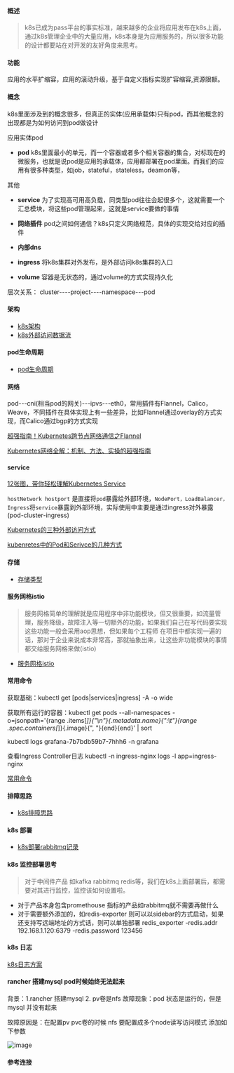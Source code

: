 #### 概述
> k8s已成为pass平台的事实标准，越来越多的企业将应用发布在k8s上面，通过k8s管理企业中的大量应用，k8s本身是为应用服务的，所以很多功能的设计都要站在对开发的友好角度来思考。

#### 功能
应用的水平扩缩容，应用的滚动升级，基于自定义指标实现扩容缩容,资源限额。

#### 概念
k8s里面涉及到的概念很多，但真正的实体(应用承载体)只有pod，而其他概念的出现都是为如何访问到pod做设计


应用实体pod

- **pod** k8s里面最小的单元，而一个容器或者多个相关容器的集合，对标现在的微服务，也就是说pod是应用的承载体，应用都部署在pod里面。而我们的应用有很多种类型，如job，stateful，stateless，deamon等，

其他

- **service** 为了实现高可用高负载，同类型pod往往会起很多个，这就需要一个汇总模块，将这些pod管理起来，这就是service要做的事情

- **网络插件** pod之间如何通信？k8s只定义网络规范，具体的实现交给对应的插件

- **内部dns** 
- **ingress** 将k8s集群对外发布，是外部访问k8s集群的入口
- **volume** 容器是无状态的，通过volume的方式实现持久化

层次关系： cluster----project----namespace---pod

#### 架构
* [k8s架构](k8s.md)
* [k8s外部访问数据流](dataflow.md)

#### pod生命周期
* [pod生命周期](pod_life.md)
#### 网络
pod---cni(相当pod的网关)---ipvs---eth0，常用插件有Flannel，Calico，Weave，不同插件在具体实现上有一些差异，比如Flannel通过overlay的方式实现，而Calico通过bgp的方式实现

[超强指南！Kubernetes跨节点网络通信之Flannel](https://mp.weixin.qq.com/s/uJR4YmUuSCjgEi-VNkTLnA)

[Kubernetes网络全解：机制、方法、实操的超强指南](https://mp.weixin.qq.com/s/YO-MPJFei6flcvQdktQRww)

#### service
[12张图，带你轻松理解Kubernetes Service](https://mp.weixin.qq.com/s/dAujOyQLJOuzSu-tamH7zA)

`hostNetwork hostport` 是直接将`pod`暴露给外部环境，`NodePort，LoadBalancer，Ingress`将`service`暴露到外部环境，实际使用中主要是通过ingress对外暴露(pod-cluster-ingress)

[Kubernetes的三种外部访问方式](http://dockone.io/article/4884)

[kubenretes中的Pod和Serivce的几种方式](https://jimmysong.io/blog/accessing-kubernetes-pods-from-outside-of-the-cluster/)

#### 存储
* [存储类型](k8s_data.md)

#### 服务网格istio
> 服务网格简单的理解就是应用程序中非功能模块，但又很重要，如流量管理，服务降级，故障注入等一切额外的功能，如果我们自己在写代码要实现这些功能一般会采用aop思想，但如果每个工程师
在项目中都实现一遍的话，那对于企业来说成本非常高，那就抽象出来，让这些非功能模块的事情都交给服务网格来做(istio)

* [服务网格istio](istio.md)


#### 常用命令

获取基础：kubectl get [pods|services|ingress] -A  -o wide

获取所有运行的容器：kubectl get pods --all-namespaces -o=jsonpath='{range .items[*]}{"\n"}{.metadata.name}{":\t"}{range .spec.containers[*]}{.image}{", "}{end}{end}' | sort

kubectl logs grafana-7b7bdb59b7-7hhh6 -n grafana

查看Ingress Controller日志
kubectl -n ingress-nginx logs -l app=ingress-nginx

[常用命令](https://www.huaweicloud.com/articles/7d96cb778b661628f5c522e0fd1dda8d.html)

#### 排障思路

* [k8s排障思路](k8s_error_guide.md)

#### k8s 部署
* [k8s部署rabbitmq记录](k8s_rabbitmq.md)

#### k8s 监控部署思考
> 对于中间件产品 如kafka rabbitmq redis等，我们在k8s上面部署后，都需要对其进行监控，监控该如何设置啦。

- 对于产品本身包含promethouse 指标的产品如rabbitmq就不需要再做什么
- 对于需要额外添加的，如redis-exporter 则可以以sidebar的方式启动，如果还支持写远端地址的方式话，则可以单独部署 redis_exporter  -redis.addr 192.168.1.120:6379  -redis.password 123456 


#### k8s 日志
[k8s日志方案](k8s_log.md)

#### rancher 搭建mysql pod时候始终无法起来
背景：1.rancher 搭建mysql 2. pv卷是nfs 
故障现象：pod 状态是运行的，但是mysql 并没有起来

故障原因是：在配置pv pvc卷的时候 nfs 要配置成多个node读写访问模式 添加如下参数

![image](https://user-images.githubusercontent.com/30467613/119460285-19fe9180-bd71-11eb-84c5-59b635661580.png)


#### 参考连接





